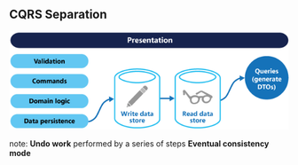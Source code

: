 ## CQRS Separation

![CQRS](../resources/images/cqrs-stores.png)

note:
__Undo work__ performed by a series of steps
__Eventual consistency mode__